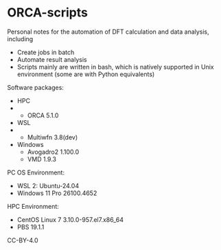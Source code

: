 # ORCA-scripts
Personal notes for the automation of DFT calculation and data analysis, including
- Create jobs in batch
- Automate result analysis
- Scripts mainly are written in bash, which is natively supported in Unix environment (some are with Python equivalents) 

Software packages:
- HPC
- - ORCA 5.1.0
- WSL
- - Multiwfn 3.8(dev) 
- Windows
  - Avogadro2 1.100.0
  - VMD 1.9.3

PC OS Environment:
- WSL 2: Ubuntu-24.04
- Windows 11 Pro 26100.4652

HPC Environment:
- CentOS Linux 7 3.10.0-957.el7.x86_64
- PBS 19.1.1
  
CC-BY-4.0
